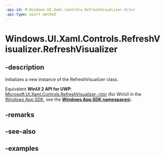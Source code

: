 ```yaml
---
-api-id: M:Windows.UI.Xaml.Controls.RefreshVisualizer.#ctor
-api-type: winrt method
---
```


<!-- Method syntax.
public RefreshVisualizer.RefreshVisualizer()
-->

# Windows.UI.Xaml.Controls.RefreshVisualizer.RefreshVisualizer

## -description

Initializes a new instance of the RefreshVisualizer class.

Equivalent **WinUI 2 API for UWP**: [Microsoft.UI.Xaml.Controls.RefreshVisualizer.-ctor](/windows/winui/api/microsoft.ui.xaml.controls.refreshvisualizer.-ctor) (for WinUI in the [Windows App SDK](/windows/apps/windows-app-sdk/), see the **[Windows App SDK namespaces](/windows/windows-app-sdk/api/winrt/)**).

## -remarks

## -see-also

## -examples

